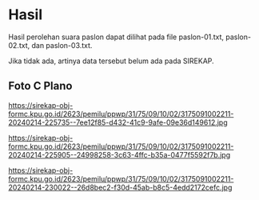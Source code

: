 # Hasil

Hasil perolehan suara paslon dapat dilihat pada file paslon-01.txt, paslon-02.txt, dan paslon-03.txt.

Jika tidak ada, artinya data tersebut belum ada pada SIREKAP.

## Foto C Plano

https://sirekap-obj-formc.kpu.go.id/2623/pemilu/ppwp/31/75/09/10/02/3175091002211-20240214-225735--7ee12f85-d432-41c9-9afe-09e36d149612.jpg

https://sirekap-obj-formc.kpu.go.id/2623/pemilu/ppwp/31/75/09/10/02/3175091002211-20240214-225905--24998258-3c63-4ffc-b35a-0477f5592f7b.jpg

https://sirekap-obj-formc.kpu.go.id/2623/pemilu/ppwp/31/75/09/10/02/3175091002211-20240214-230022--26d8bec2-f30d-45ab-b8c5-4edd2172cefc.jpg
